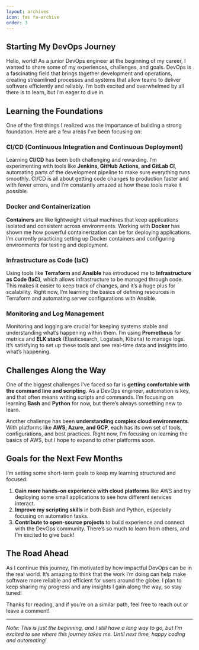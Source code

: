 ```yaml
---
layout: archives
icon: fas fa-archive
order: 3
---
```


## Starting My DevOps Journey 

Hello, world! As a junior DevOps engineer at the beginning of my career, I wanted to share some of my experiences, challenges, and goals. DevOps is a fascinating field that brings together development and operations, creating streamlined processes and systems that allow teams to deliver software efficiently and reliably. I’m both excited and overwhelmed by all there is to learn, but I’m eager to dive in.

## Learning the Foundations

One of the first things I realized was the importance of building a strong foundation. Here are a few areas I've been focusing on:

### CI/CD (Continuous Integration and Continuous Deployment)
Learning **CI/CD** has been both challenging and rewarding. I’m experimenting with tools like **Jenkins, GitHub Actions, and GitLab CI**, automating parts of the development pipeline to make sure everything runs smoothly. CI/CD is all about getting code changes to production faster and with fewer errors, and I’m constantly amazed at how these tools make it possible.

### Docker and Containerization
**Containers** are like lightweight virtual machines that keep applications isolated and consistent across environments. Working with **Docker** has shown me how powerful containerization can be for deploying applications. I’m currently practicing setting up Docker containers and configuring environments for testing and deployment.

### Infrastructure as Code (IaC)
Using tools like **Terraform** and **Ansible** has introduced me to **Infrastructure as Code (IaC)**, which allows infrastructure to be managed through code. This makes it easier to keep track of changes, and it’s a huge plus for scalability. Right now, I’m learning the basics of defining resources in Terraform and automating server configurations with Ansible.

### Monitoring and Log Management
Monitoring and logging are crucial for keeping systems stable and understanding what’s happening within them. I’m using **Prometheus** for metrics and **ELK stack** (Elasticsearch, Logstash, Kibana) to manage logs. It’s satisfying to set up these tools and see real-time data and insights into what’s happening.

## Challenges Along the Way 

One of the biggest challenges I’ve faced so far is **getting comfortable with the command line and scripting**. As a DevOps engineer, automation is key, and that often means writing scripts and commands. I’m focusing on learning **Bash** and **Python** for now, but there’s always something new to learn.

Another challenge has been **understanding complex cloud environments**. With platforms like **AWS, Azure, and GCP**, each has its own set of tools, configurations, and best practices. Right now, I’m focusing on learning the basics of AWS, but I hope to expand to other platforms soon.

## Goals for the Next Few Months 

I’m setting some short-term goals to keep my learning structured and focused:

1. **Gain more hands-on experience with cloud platforms** like AWS and try deploying some small applications to see how different services interact.
2. **Improve my scripting skills** in both Bash and Python, especially focusing on automation tasks.
3. **Contribute to open-source projects** to build experience and connect with the DevOps community. There’s so much to learn from others, and I’m excited to give back!

## The Road Ahead

As I continue this journey, I’m motivated by how impactful DevOps can be in the real world. It’s amazing to think that the work I’m doing can help make software more reliable and efficient for users around the globe. I plan to keep sharing my progress and any insights I gain along the way, so stay tuned!

Thanks for reading, and if you’re on a similar path, feel free to reach out or leave a comment! 

---

*Note: This is just the beginning, and I still have a long way to go, but I’m excited to see where this journey takes me. Until next time, happy coding and automating!*
